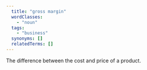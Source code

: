 ```yaml
---
  title: "gross margin"
  wordClasses:
    - "noun"
  tags:
    - "business"
  synonyms: []
  relatedTerms: []
---
```

The difference between the cost and price of a product.
